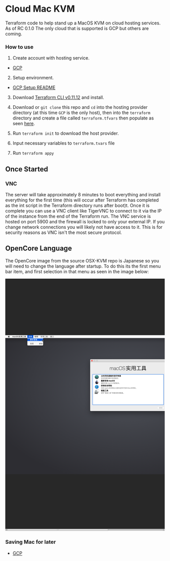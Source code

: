# Cloud Mac KVM
Terraform code to help stand up a MacOS KVM on cloud hosting services. As of RC 0.1.0 The only cloud that is supported is GCP but others are coming.

### How to use

  1. Create account with hosting service.
  - [GCP](https://cloud.google.com)

  2. Setup environment.
  - [GCP Setup README](GCP/README.md#setting-up-a-gcp-environment)

  3. Download [Terraform CLI v0.11.12](releases.hashicorp.com/terraform/0.11.12/) and install.

  3. Download or `git clone` this repo and `cd` into the hosting provider directory (at this time `GCP` is the only host), then into the `terraform` directory and create a file called `terraform.tfvars` then populate as seen [here](GCP/README.md#example-terraform.tfvars).

  4. Run `terraform init` to download the host provider.

  5. Input necessary variables to `terraform.tvars` file

  6. Run `terraform appy`

## Once Started

### VNC

The server will take approximately 8 minutes to boot everything and install everything for the first time (this will occur after Terraform has completed as the int script in the Terraform directory runs after boot)t. Once it is complete you can use a VNC client like TigerVNC to connect to it via the IP of the instance from the end of the Terraform run. The VNC service is hosted on port 5900 and the firewall is locked to only your external IP. If you change network connections you will likely not have access to it. This is for security reasons as VNC isn't the most secure protocol.

## OpenCore Language

The OpenCore image from the source OSX-KVM repo is Japanese so you will need to change the language after startup. To do this its the first menu bar item, and first selection in that menu as seen in the image below:

![Change Language](language.png)


### Saving Mac for later

  - [GCP](GCP/README.md#saving-mac-for-later)
